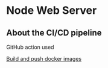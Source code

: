 # Node Web Server

## About the CI/CD pipeline

GitHub action used

[Build and push docker images](https://github.com/marketplace/actions/build-and-push-docker-images)
